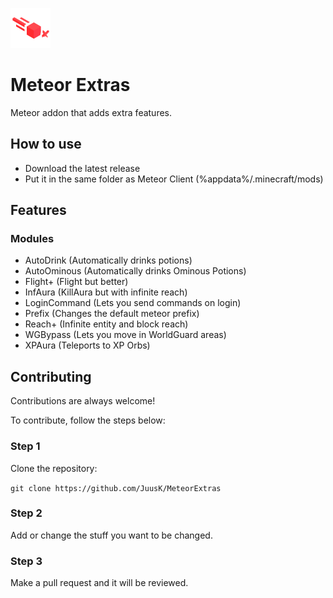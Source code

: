 
![Logo](/src/main/resources/assets/meteorextras/icon.png)



# Meteor Extras

Meteor addon that adds extra features.


## How to use
- Download the latest release
- Put it in the same folder as Meteor Client (%appdata%/.minecraft/mods)




## Features

### Modules
- AutoDrink (Automatically drinks potions)
- AutoOminous (Automatically drinks Ominous Potions)
- Flight+ (Flight but better)
- InfAura (KillAura but with infinite reach)
- LoginCommand (Lets you send commands on login)
- Prefix (Changes the default meteor prefix)
- Reach+ (Infinite entity and block reach)
- WGBypass (Lets you move in WorldGuard areas)
- XPAura (Teleports to XP Orbs)

## Contributing

Contributions are always welcome!

To contribute, follow the steps below:

### Step 1

Clone the repository:

``git clone https://github.com/JuusK/MeteorExtras``

### Step 2

Add or change the stuff you want to be changed.

### Step 3

Make a pull request and it will be reviewed.
